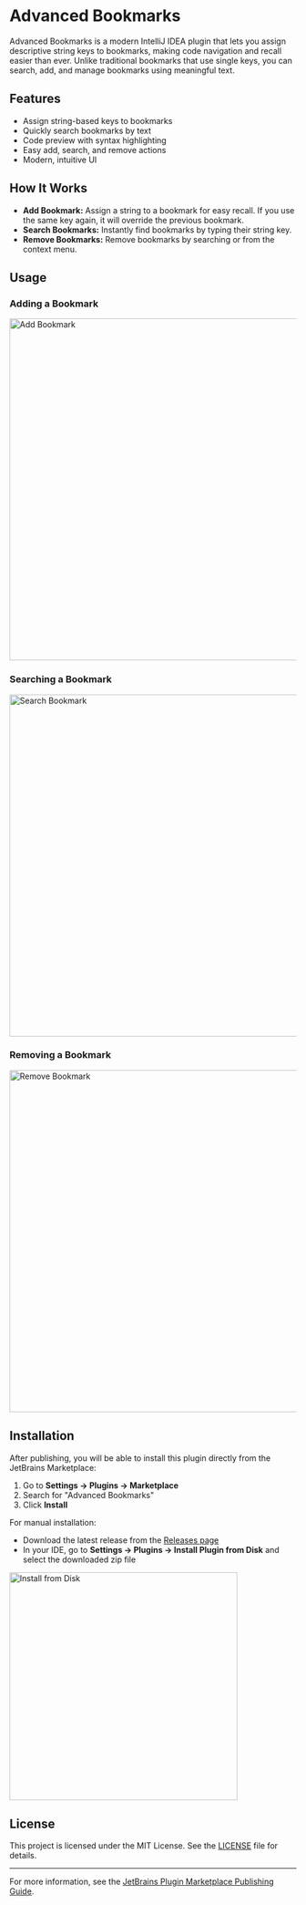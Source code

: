 # Advanced Bookmarks

Advanced Bookmarks is a modern IntelliJ IDEA plugin that lets you assign descriptive string keys to bookmarks, making code navigation and recall easier than ever. Unlike traditional bookmarks that use single keys, you can search, add, and manage bookmarks using meaningful text.

## Features
- Assign string-based keys to bookmarks
- Quickly search bookmarks by text
- Code preview with syntax highlighting
- Easy add, search, and remove actions
- Modern, intuitive UI

## How It Works
- **Add Bookmark:** Assign a string to a bookmark for easy recall. If you use the same key again, it will override the previous bookmark.
- **Search Bookmarks:** Instantly find bookmarks by typing their string key.
- **Remove Bookmarks:** Remove bookmarks by searching or from the context menu.

## Usage
### Adding a Bookmark
<img width="600" alt="Add Bookmark" src="https://github.com/user-attachments/assets/61c3f2a6-3b71-43b4-958d-89f4ddc9f07e" />

### Searching a Bookmark
<img width="600" alt="Search Bookmark" src="https://github.com/user-attachments/assets/10260bd2-04bb-4e9a-a6e5-1f2705fc5786" />

### Removing a Bookmark
<img width="600" alt="Remove Bookmark" src="https://github.com/user-attachments/assets/7e8655bb-0456-4dfb-b58a-37846d064723" />

## Installation
After publishing, you will be able to install this plugin directly from the JetBrains Marketplace:
1. Go to **Settings → Plugins → Marketplace**
2. Search for "Advanced Bookmarks"
3. Click **Install**

For manual installation:
- Download the latest release from the [Releases page](https://github.com/anand-rippling/AdvancedBookmarks/releases)
- In your IDE, go to **Settings → Plugins → Install Plugin from Disk** and select the downloaded zip file

<img width="400" alt="Install from Disk" src="https://github.com/user-attachments/assets/5d786927-4b8e-4f5a-a094-133bd839a8ef" />

## License
This project is licensed under the MIT License. See the [LICENSE](LICENSE) file for details.

---

For more information, see the [JetBrains Plugin Marketplace Publishing Guide](https://plugins.jetbrains.com/docs/marketplace/publishing-plugin.html).

